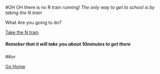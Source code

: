 #OH OH there is no R train running!
_The only way to get to school is by taking the N train_

What Are you going to do?  

 [Take the N train](maketrans.md)  
##### _Remeber that it will take you about 10minutes to get there_
 
 ##_or_  
 
 [Go Home](gohome.md)  
